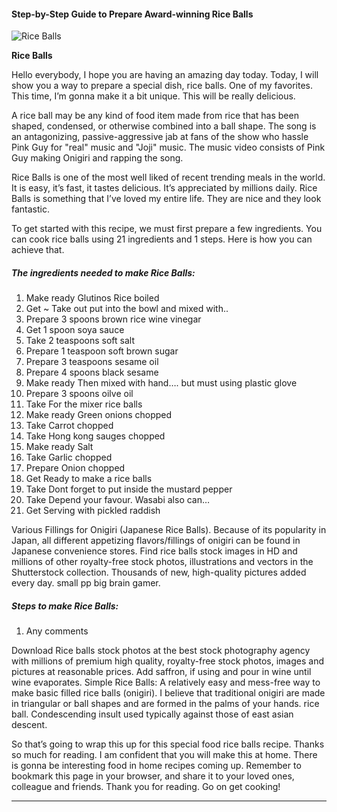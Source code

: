             

#### Step-by-Step Guide to Prepare Award-winning Rice Balls

![Rice Balls](https://img-global.cpcdn.com/recipes/94f82e5804cf2d16/751x532cq70/rice-balls-recipe-main-photo.jpg)

**Rice Balls**

Hello everybody, I hope you are having an amazing day today. Today, I will show you a way to prepare a special dish, rice balls. One of my favorites. This time, I’m gonna make it a bit unique. This will be really delicious.

A rice ball may be any kind of food item made from rice that has been shaped, condensed, or otherwise combined into a ball shape. The song is an antagonizing, passive-aggressive jab at fans of the show who hassle Pink Guy for "real" music and "Joji" music. The music video consists of Pink Guy making Onigiri and rapping the song.

Rice Balls is one of the most well liked of recent trending meals in the world. It is easy, it’s fast, it tastes delicious. It’s appreciated by millions daily. Rice Balls is something that I’ve loved my entire life. They are nice and they look fantastic.

To get started with this recipe, we must first prepare a few ingredients. You can cook rice balls using 21 ingredients and 1 steps. Here is how you can achieve that.

##### The ingredients needed to make Rice Balls:

1.  Make ready Glutinos Rice boiled
2.  Get ~ Take out put into the bowl and mixed with..
3.  Prepare 3 spoons brown rice wine vinegar
4.  Get 1 spoon soya sauce
5.  Take 2 teaspoons soft salt
6.  Prepare 1 teaspoon soft brown sugar
7.  Prepare 3 teaspoons sesame oil
8.  Prepare 4 spoons black sesame
9.  Make ready Then mixed with hand…. but must using plastic glove
10.  Prepare 3 spoons oilve oil
11.  Take For the mixer rice balls
12.  Make ready Green onions chopped
13.  Take Carrot chopped
14.  Take Hong kong sauges chopped
15.  Make ready Salt
16.  Take Garlic chopped
17.  Prepare Onion chopped
18.  Get Ready to make a rice balls
19.  Take Dont forget to put inside the mustard pepper
20.  Take Depend your favour. Wasabi also can…
21.  Get Serving with pickled raddish

Various Fillings for Onigiri (Japanese Rice Balls). Because of its popularity in Japan, all different appetizing flavors/fillings of onigiri can be found in Japanese convenience stores. Find rice balls stock images in HD and millions of other royalty-free stock photos, illustrations and vectors in the Shutterstock collection. Thousands of new, high-quality pictures added every day. small pp big brain gamer.

##### Steps to make Rice Balls:

1.  Any comments

Download Rice balls stock photos at the best stock photography agency with millions of premium high quality, royalty-free stock photos, images and pictures at reasonable prices. Add saffron, if using and pour in wine until wine evaporates. Simple Rice Balls: A relatively easy and mess-free way to make basic filled rice balls (onigiri). I believe that traditional onigiri are made in triangular or ball shapes and are formed in the palms of your hands. rice ball. Condescending insult used typically against those of east asian descent.

So that’s going to wrap this up for this special food rice balls recipe. Thanks so much for reading. I am confident that you will make this at home. There is gonna be interesting food in home recipes coming up. Remember to bookmark this page in your browser, and share it to your loved ones, colleague and friends. Thank you for reading. Go on get cooking!

* * *